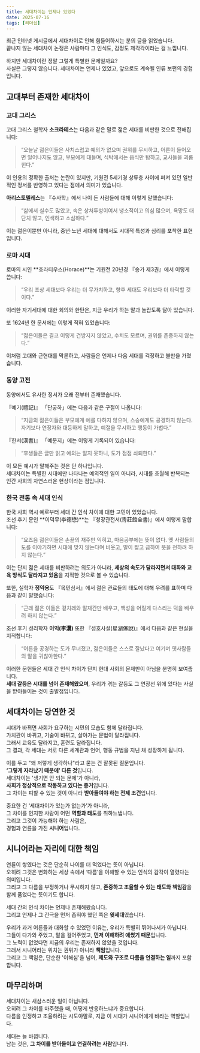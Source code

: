 ```yaml
---
title: 세대차이는 언제나 있었다
date: 2025-07-16
tags: [리더십]
---
```


최근 인터넷 게시글에서 세대차이로 인해 힘들어하시는 분의 글을 읽었습니다.  
끝나지 않는 세대차이 논쟁은 사람마다 그 인식도, 감정도 제각각이라는 걸 느낍니다.

하지만 세대차이란 정말 그렇게 특별한 문제일까요?  
사실은 그렇지 않습니다. 세대차이는 언제나 있었고, 앞으로도 계속될 인류 보편의 경험입니다.

## 고대부터 존재한 세대차이

### 고대 그리스

고대 그리스 철학자 **소크라테스**는 다음과 같은 말로 젊은 세대를 비판한 것으로 전해집니다:

> “오늘날 젊은이들은 사치스럽고 예의가 없으며 권위를 무시하고, 어른이 들어오면 일어나지도 않고, 부모에게 대들며, 식탁에서는 음식만 탐하고, 교사들을 괴롭힌다.”

이 인용의 정확한 출처는 논란이 있지만, 기원전 5세기경 상류층 사이에 퍼져 있던 일반적인 정서를 반영하고 있다는 점에서 의미가 있습니다.

**아리스토텔레스**는 『수사학』에서 나이 든 사람들에 대해 이렇게 말했습니다:

> “삶에서 실수도 많았고, 속은 상처투성이여서 냉소적이고 의심 많으며, 욕망도 대단치 않고, 인색하고 소심하다.”

이는 젊은이뿐만 아니라, 중년·노년 세대에 대해서도 시대적 특성과 심리를 포착한 표현입니다.

### 로마 시대

로마의 시인 **호라티우스(Horace)**는 기원전 20년경 『송가 제3권』에서 이렇게 씁니다:

> “우리 조상 세대보다 우리는 더 무가치하고, 향후 세대도 우리보다 더 타락할 것이다.”

이러한 자기세대에 대한 회의와 한탄은, 지금 우리가 하는 말과 놀랍도록 닮아 있습니다.

또 1624년 한 문서에는 이렇게 적혀 있었습니다:

> “젊은이들은 결코 이렇게 건방지지 않았고, 수치도 모르며, 권위를 존중하지 않는다.”

이처럼 고대와 근현대를 막론하고, 사람들은 언제나 다음 세대를 걱정하고 불만을 가졌습니다.

### 동양 고전

동양에서도 유사한 정서가 오래 전부터 존재했습니다.

『예기(禮記)』 「단궁하」에는 다음과 같은 구절이 나옵니다:

> “지금의 젊은이들은 부모에게 예를 다하지 않으며, 스승에게도 공경하지 않는다.  
> 자기보다 연장자와 대등하게 말하고, 예절을 무시하고 행동이 가볍다.”

『한서(漢書)』 「예문지」에는 이렇게 기록되어 있습니다:

> “후생들은 글만 읽고 예의는 알지 못하니, 도가 점점 쇠퇴한다.”

이 모든 예시가 말해주는 것은 단 하나입니다.  
세대차이는 특별한 시대에만 나타나는 예외적인 일이 아니라, 시대를 초월해 반복되는 인간 사회의 자연스러운 현상이라는 점입니다.

### 한국 전통 속 세대 인식

한국 사회 역시 예로부터 세대 간 인식 차이에 대한 고민이 있었습니다.  
조선 후기 문인 **이덕무(李德懋)**는 『청장관전서(靑莊館全書)』에서 이렇게 말합니다:

> “요즈음 젊은이들은 손끝의 재주만 익히고, 마음공부에는 뜻이 없다. 옛 사람들의 도를 이야기하면 시대에 맞지 않는다며 비웃고, 말이 짧고 급하여 뜻을 전하려 하지 않는다.”

이는 단지 젊은 세대를 비판하려는 의도가 아니라, **세상의 속도가 달라지면서 대화와 교육 방식도 달라지고 있음**을 지적한 것으로 볼 수 있습니다.

또한, 실학자 **정약용**도 『목민심서』에서 젊은 관료들의 태도에 대해 우려를 표하며 다음과 같이 말했습니다:

> “근래 젊은 이들은 겉치레와 말재간만 배우고, 백성을 어질게 다스리는 덕을 배우려 하지 않는다.”

조선 후기 성리학자 **이익(李瀷)** 또한 『성호사설(星湖僿說)』에서 다음과 같은 현실을 지적합니다:

> “어른을 공경하는 도가 무너졌고, 젊은이들은 스스로 잘났다고 여기며 옛사람들의 말을 귀찮아한다.”

이러한 문헌들은 세대 간 인식 차이가 단지 현대 사회의 문제만이 아님을 분명히 보여줍니다.  
**세대 갈등은 시대를 넘어 존재해왔으며**, 우리가 겪는 갈등도 그 연장선 위에 있다는 사실을 받아들이는 것이 출발점입니다.

## 세대차이는 당연한 것

시대가 바뀌면 사회가 요구하는 시민의 모습도 함께 달라집니다.  
가치관이 바뀌고, 기술이 바뀌고, 살아가는 문법이 달라집니다.  
그래서 교육도 달라지고, 훈련도 달라집니다.  
그 결과, 각 세대는 서로 다른 세계관과 언어, 행동 규범을 지닌 채 성장하게 됩니다.

이를 두고 "왜 저렇게 생각하나"라고 묻는 건 잘못된 질문입니다.  
**‘그렇게 자라났기 때문에’ 다른 것**입니다.  
세대차이는 '생기면 안 되는 문제'가 아니라,  
**사회가 정상적으로 작동하고 있다는 증거**입니다.  
그 차이는 피할 수 있는 것이 아니라 **받아들여야 하는 전제 조건**입니다.

중요한 건 ‘세대차이가 있는가 없는가’가 아니라,  
그 차이를 인지한 사람이 어떤 **역할과 태도**를 취하느냅니다.  
그리고 그것이 가능해야 하는 사람은,  
경험과 연륜을 가진 **시니어**입니다.

## 시니어라는 자리에 대한 책임

연륜이 쌓였다는 것은 단순히 나이를 더 먹었다는 뜻이 아닙니다.  
오히려 그것은 변화하는 세상 속에서 ‘다름’을 이해할 수 있는 인식의 감각이 열렸다는 의미입니다.  
그리고 그 다름을 부정하거나 무시하지 않고, **존중하고 조율할 수 있는 태도와 책임감**을 함께 품었다는 뜻이기도 합니다.

세대 간의 인식 차이는 언제나 존재해왔습니다.  
그리고 언제나 그 간극을 먼저 좁혀야 했던 쪽은 **윗세대**였습니다.

우리가 과거 어른들과 대화할 수 있었던 이유는, 우리가 특별히 뛰어나서가 아닙니다.  
그들이 다가와 주었고, 말을 걸어주었고, **먼저 이해하려 애썼기 때문**입니다.  
그 노력이 없었다면 지금의 우리는 존재하지 않았을 것입니다.  
그래서 시니어라는 위치는 권위가 아니라 **책임**입니다.  
그리고 그 책임은, 단순한 '이해심'을 넘어, **제도와 구조로 다름을 연결하는 일**까지 포함합니다.

## 마무리하며

세대차이는 새삼스러운 일이 아닙니다.  
오히려 그 차이를 마주했을 때, 어떻게 반응하느냐가 중요합니다.  
다름을 인정하고 조율하려는 시도야말로, 지금 이 시대가 시니어에게 바라는 역할입니다.

세대는 늘 바뀝니다.  
남는 것은, **그 차이를 받아들이고 연결하려는 사람**입니다.
